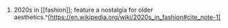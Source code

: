 1. 2020s in [[fashion]]; feature a nostalgia for older aesthetics.^[https://en.wikipedia.org/wiki/2020s_in_fashion#cite_note-1]
